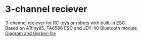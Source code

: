 # 3-channel reciever
  3-channel reciever for RC toys or robots with built-in ESC.<br/>
  Based on ATtiny85, TA6586 ESC and JDY-40 Bluetooth module.<br/>
  [Diagram and Gerber-file](https://www.pcbway.com/project/shareproject/3_channel_receiver_for_RC_toys_or_robots_based_on_ATtiny85_JDY_40_Bluetooth_mo_0f4649cc.html)
